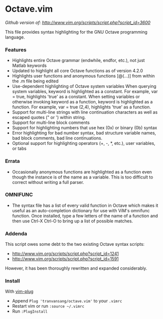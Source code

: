 # Octave.vim

*Github version of: http://www.vim.org/scripts/script.php?script_id=3600*

This file provides syntax highlighting for the GNU Octave programming language.

### Features
* Highlights entire Octave grammar (endwhile, endfor, etc.), not just Matlab keywords
* Updated to highlight all core Octave functions as of version 4.2.0
* Highlights user functions and anonymous functions [@(...)] from within the .m file being edited
* Use-dependent highlighting of Octave system variables
   When querying system variables, keyword is highlighted as a constant.  For example, var = true, highlights 'true' as a constant.
   When setting variables or otherwise invoking keyword as a function, keyword is highlighted as a function.  For example, var = true (2,4), highlights 'true' as a function.
* Support for multi-line strings with line continuation characters as well as escaped quotes (\" or \') within string.
* Support for multi-line block comments
* Support for highlighting numbers that use hex (0x) or binary (0b) syntax
* Error highlighting for bad number syntax, bad structure variable names, bad block comments, bad line continuations.
* Optional support for highlighting operators (+, -, \*, etc.), user variables, or tabs

### Errata
* Occasionally anonymous functions are highlighted as a function even though the instance is of the name as a variable.  This is too difficult to correct without writing a full parser.

### OMNIFUNC
* The syntax file has a list of every valid function in Octave which makes it useful as an auto-completion dictionary for use with ViM's omnifunc function.  Once installed, type a few letters of the name of a function and then use Ctrl-X Ctrl-O to bring up a list of possible matches.

### Addenda

This script owes some debt to the two existing Octave syntax scripts:
- http://www.vim.org/scripts/script.php?script_id=1241
- http://www.vim.org/scripts/script.php?script_id=1591

However, it has been thoroughly rewritten and expanded considerably.

### Install
With [vim-plug](https://github.com/junegunn/vim-plug)
- Append `Plug 'tranvansang/octave.vim'` to your `.vimrc`
- Restart vim or run `:source ~/.vimrc`
- Run `:PlugInstall`
